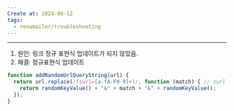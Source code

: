 ```yaml
---
Create at: 2024-08-12
tags:
  - renamailer/troubleshooting
---
```

---

1. 원인: 링크 정규 표현식 업데이트가 되지 않았음.
2. 해결: 정규표현식 업데이트

```js
function addRandomUrlQueryString(url) {
  return url.replace(/(surl=[a-fA-F0-9]+)/, function (match) { // surl 부분 수정
    return randomKeyValue() + "&" + match + "&" + randomKeyValue();
  });
}
```